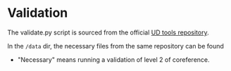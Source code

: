 # Validation
The validate.py script is sourced from the official [UD tools repository](https://github.com/UniversalDependencies/tools/blob/master/validate.py).

In the `/data` dir, the necessary files from the same repository can be found
- "Necessary" means running a validation of level 2 of coreference.